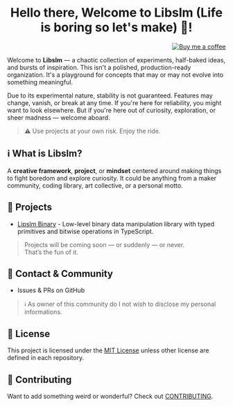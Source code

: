 <div align="center">

  # Hello there, Welcome to Libslm (Life is boring so let's make) 👋!

  <div align="right">

  [![Buy me a coffee](https://img.shields.io/badge/Buy%20me%20a%20coffee%20♥️-231F20?style=social&logo=buymeacoffee&logoColor=#FFDD00)](https://buymeacoffee.com/hulle107)
  
  </div>
  
</div>

Welcome to **Libslm** — a chaotic collection of experiments, half-baked ideas, and bursts of inspiration. This isn't a polished, production-ready organization. It's a playground for concepts that may or may not evolve into something meaningful.

Due to its experimental nature, stability is not guaranteed. Features may change, vanish, or break at any time. If you're here for reliability, you might want to look elsewhere. But if you're here out of curiosity, exploration, or sheer madness — welcome aboard.

> ⚠️ Use projects at your own risk. Enjoy the ride.

## ℹ️ What is Libslm?

A **creative framework**, **project**, or **mindset** centered around making things to fight boredom and explore curiosity. It could be anything from a maker community, coding library, art collective, or a personal motto.

## 📁 Projects

- [Lipslm Binary](https://github.com/libslm/binary) - Low-level binary data manipulation library with typed primitives and bitwise operations in TypeScript.

> Projects will be coming soon — or suddenly — or never.<br>That’s the fun of it.

## 💬 Contact & Community

- Issues & PRs on GitHub

> ℹ️ As owner of this community do I not wish to disclose my personal informations.

## 📜 License

This project is licensed under the [MIT License](LICENSE) unless other license are defined in each repository.

## 🤝 Contributing

Want to add something weird or wonderful? Check out [CONTRIBUTING](CONTRIBUTING.md).
